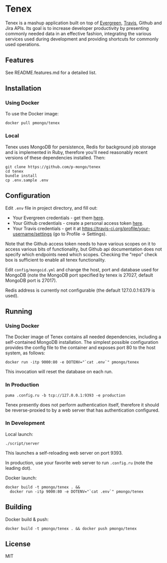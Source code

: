 # Tenex

Tenex is a mashup application built on top of
[Evergreen](https://github.com/evergreen-ci/evergreen/wiki),
[Travis](https://travis-ci.org/), Github and Jira APIs.
Its goal is to increase developer productivity by presenting
commonly needed data in an effective fashion, integrating the various
services used during development and providing shortcuts for commonly used
operations.

## Features

See README.features.md for a detailed list.

## Installation

### Using Docker

To use the Docker image:

    docker pull pmongo/tenex

### Local

Tenex uses MongoDB for persistence, Redis for background job storage
and is implemented in Ruby, therefore you'll need reasonably recent versions
of these dependencies installed. Then:

    git clone https://github.com/p-mongo/tenex
    cd tenex
    bundle install
    cp .env.sample .env

## Configuration

Edit `.env` file in project directory, and fill out:

- Your Evergreen credentials - get them [here](https://evergreen.mongodb.com/settings).
- Your Github credentials - create a personal access token [here](https://github.com/settings/tokens).
- Your Travis credentials - get it at https://travis-ci.org/profile/your-username/settings
(go to Profile -> Settings).

Note that the Github access token needs to have various scopes on it
to access various bits of functionality, but Github api documentation
does not specify which endpoints need which scopes. Checking the
"repo" check box is sufficient to enable all tenex functionality.

Edit `config/mongoid.yml` and change the host, port and database used for
MongoDB (note the MongoDB port specified by tenex is 27027, default MongoDB
port is 27017).

Redis address is currently not configurable (the default 127.0.0.1:6379 is used).

## Running

### Using Docker

The Docker image of Tenex contains all needed dependencies, including a
self-contained MongoDB installation. The simplest possible configuration
provides the config file to the container and exposes port 80 to the
host system, as follows:

    docker run -itp 9000:80 -e DOTENV="`cat .env`" pmongo/tenex

This invocation will reset the database on each run.

### In Production

    puma .config.ru -b tcp://127.0.0.1:9393 -e production

Tenex presently does not perform authentication itself, therefore it should be
reverse-proxied to by a web server that has authentication configured.

### In Development

Local launch:

    ./script/server

This launches a self-reloading web server on port 9393.

In production, use your favorite web server to run `.config.ru` (note the
leading dot).

Docker launch:

    docker build -t pmongo/tenex . &&
      docker run -itp 9000:80 -e DOTENV="`cat .env`" pmongo/tenex

## Building

Docker build & push:

    docker build -t pmongo/tenex . && docker push pmongo/tenex

## License

MIT
